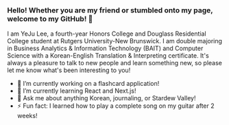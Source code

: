 ### Hello! Whether you are my friend or stumbled onto my page, welcome to my GitHub! 👋

I am YeJu Lee, a fourth-year Honors College and Douglass Residential College student at Rutgers University-New Brunswick.
I am double majoring in Business Analytics & Information Technology (BAIT) and Computer Science with a Korean-English Translation & Interpreting certificate.
It's always a pleasure to talk to new people and learn something new, so please let me know what's been interesting to you!
<!-- To give a snippet of my life, please check out my blog! -->

- 🔭 I’m currently working on a flashcard application!
- 🌱 I’m currently learning React and Next.js!
- 💬 Ask me about anything Korean, journaling, or Stardew Valley!
- ⚡ Fun fact: I learned how to play a complete song on my guitar after 2 weeks!
